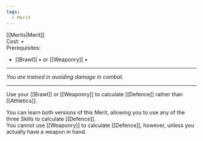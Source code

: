 ```yaml
---
tags:
  - Merit
---
```


[[Merits|Merit]]\
Cost: •\
Prerequisites:
- [[Brawl]] • or [[Weaponry]] •

---

_You are trained in avoiding damage in combat._

---

Use your [[Brawl]] or [[Weaponry]] to calculate [[Defence]] rather than [[Athletics]].

You can learn both versions of this Merit, allowing you to use any of the three Skills to calculate [[Defence]].\
You cannot use [[Weaponry]] to calculate [[Defence]], however, unless you actually have a weapon in hand.